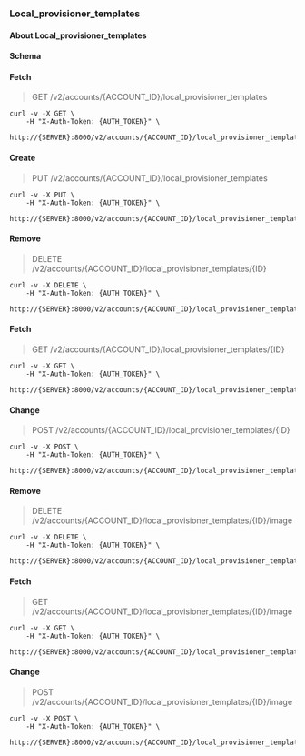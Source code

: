 ### Local_provisioner_templates

#### About Local_provisioner_templates

#### Schema



#### Fetch

> GET /v2/accounts/{ACCOUNT_ID}/local_provisioner_templates

```curl
curl -v -X GET \
    -H "X-Auth-Token: {AUTH_TOKEN}" \
    http://{SERVER}:8000/v2/accounts/{ACCOUNT_ID}/local_provisioner_templates
```

#### Create

> PUT /v2/accounts/{ACCOUNT_ID}/local_provisioner_templates

```curl
curl -v -X PUT \
    -H "X-Auth-Token: {AUTH_TOKEN}" \
    http://{SERVER}:8000/v2/accounts/{ACCOUNT_ID}/local_provisioner_templates
```

#### Remove

> DELETE /v2/accounts/{ACCOUNT_ID}/local_provisioner_templates/{ID}

```curl
curl -v -X DELETE \
    -H "X-Auth-Token: {AUTH_TOKEN}" \
    http://{SERVER}:8000/v2/accounts/{ACCOUNT_ID}/local_provisioner_templates/{ID}
```

#### Fetch

> GET /v2/accounts/{ACCOUNT_ID}/local_provisioner_templates/{ID}

```curl
curl -v -X GET \
    -H "X-Auth-Token: {AUTH_TOKEN}" \
    http://{SERVER}:8000/v2/accounts/{ACCOUNT_ID}/local_provisioner_templates/{ID}
```

#### Change

> POST /v2/accounts/{ACCOUNT_ID}/local_provisioner_templates/{ID}

```curl
curl -v -X POST \
    -H "X-Auth-Token: {AUTH_TOKEN}" \
    http://{SERVER}:8000/v2/accounts/{ACCOUNT_ID}/local_provisioner_templates/{ID}
```

#### Remove

> DELETE /v2/accounts/{ACCOUNT_ID}/local_provisioner_templates/{ID}/image

```curl
curl -v -X DELETE \
    -H "X-Auth-Token: {AUTH_TOKEN}" \
    http://{SERVER}:8000/v2/accounts/{ACCOUNT_ID}/local_provisioner_templates/{ID}/image
```

#### Fetch

> GET /v2/accounts/{ACCOUNT_ID}/local_provisioner_templates/{ID}/image

```curl
curl -v -X GET \
    -H "X-Auth-Token: {AUTH_TOKEN}" \
    http://{SERVER}:8000/v2/accounts/{ACCOUNT_ID}/local_provisioner_templates/{ID}/image
```

#### Change

> POST /v2/accounts/{ACCOUNT_ID}/local_provisioner_templates/{ID}/image

```curl
curl -v -X POST \
    -H "X-Auth-Token: {AUTH_TOKEN}" \
    http://{SERVER}:8000/v2/accounts/{ACCOUNT_ID}/local_provisioner_templates/{ID}/image
```

